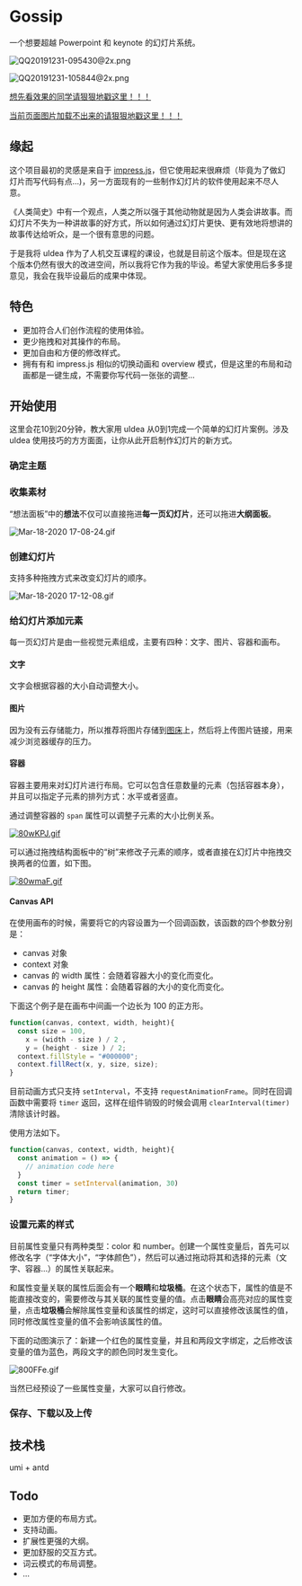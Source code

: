 # Gossip

一个想要超越 Powerpoint 和 keynote 的幻灯片系统。

![QQ20191231-095430@2x.png](https://i.loli.net/2020/03/18/ILzP6DTHZvd97gY.png)

![QQ20191231-105844@2x.png](https://i.loli.net/2020/03/18/ORdIg4y2mxPHj1z.png)

[想先看效果的同学请狠狠地戳这里！！！](https://pearmini.github.io/uIdea/)

[当前页面图片加载不出来的请狠狠地戳这里！！！](https://pearmini.github.io/uIdea/)

## 缘起

这个项目最初的灵感是来自于 [impress.js](https://github.com/impress/impress.js)，但它使用起来很麻烦（毕竟为了做幻灯片而写代码有点...)，另一方面现有的一些制作幻灯片的软件使用起来不尽人意。

《人类简史》中有一个观点，人类之所以强于其他动物就是因为人类会讲故事。而幻灯片不失为一种讲故事的好方式，所以如何通过幻灯片更快、更有效地将想讲的故事传达给听众，是一个很有意思的问题。

于是我将 uIdea 作为了人机交互课程的课设，也就是目前这个版本。但是现在这个版本仍然有很大的改进空间，所以我将它作为我的毕设。希望大家使用后多多提意见，我会在我毕设最后的成果中体现。

## 特色

- 更加符合人们创作流程的使用体验。
- 更少拖拽和对其操作的布局。
- 更加自由和方便的修改样式。
- 拥有有和 impress.js 相似的切换动画和 overview 模式，但是这里的布局和动画都是一键生成，不需要你写代码一张张的调整...
  
## 开始使用

这里会花10到20分钟，教大家用 uIdea 从0到1完成一个简单的幻灯片案例。涉及 uIdea 使用技巧的方方面面，让你从此开启制作幻灯片的新方式。

### 确定主题

### 收集素材

“想法面板”中的**想法**不仅可以直接拖进**每一页幻灯片**，还可以拖进**大纲面板**。

![Mar-18-2020 17-08-24.gif](https://i.loli.net/2020/03/18/EpX9st8Nz2Hduxl.gif)

### 创建幻灯片

支持多种拖拽方式来改变幻灯片的顺序。

![Mar-18-2020 17-12-08.gif](https://i.loli.net/2020/03/18/FvXnlL7eT438suh.gif)

### 给幻灯片添加元素

每一页幻灯片是由一些视觉元素组成，主要有四种：文字、图片、容器和画布。

#### 文字

文字会根据容器的大小自动调整大小。

#### 图片

因为没有云存储能力，所以推荐将图片存储到[图床](https://zhuanlan.zhihu.com/p/35270383)上，然后将上传图片链接，用来减少浏览器缓存的压力。

#### 容器

容器主要用来对幻灯片进行布局。它可以包含任意数量的元素（包括容器本身），并且可以指定子元素的排列方式：水平或者竖直。

通过调整容器的 `span` 属性可以调整子元素的大小比例关系。

[![80wKPJ.gif](https://s1.ax1x.com/2020/03/18/80wKPJ.gif)](https://imgchr.com/i/80wKPJ)

可以通过拖拽结构面板中的“树”来修改子元素的顺序，或者直接在幻灯片中拖拽交换两者的位置，如下图。

[![80wmaF.gif](https://s1.ax1x.com/2020/03/18/80wmaF.gif)](https://imgchr.com/i/80wmaF)

#### Canvas API

在使用画布的时候，需要将它的内容设置为一个回调函数，该函数的四个参数分别是：

- canvas 对象
- context 对象
- canvas 的 width 属性：会随着容器大小的变化而变化。
- canvas 的 height 属性：会随着容器的大小的变化而变化。

下面这个例子是在画布中间画一个边长为 100 的正方形。

```js
function(canvas, context, width, height){
  const size = 100,
    x = (width - size ) / 2 ,
    y = (height - size ) / 2;
  context.fillStyle = "#000000";
  context.fillRect(x, y, size, size);
}
```

目前动画方式只支持 `setInterval`，不支持 `requestAnimationFrame`。同时在回调函数中需要将 `timer` 返回，这样在组件销毁的时候会调用 `clearInterval(timer)` 清除该计时器。

使用方法如下。

```js
function(canvas, context, width, height){
  const animation = () => {
    // animation code here
  }
  const timer = setInterval(animation, 30)
  return timer;
}
```

### 设置元素的样式

目前属性变量只有两种类型：color 和 number。创建一个属性变量后，首先可以修改名字（“字体大小”，“字体颜色”），然后可以通过拖动将其和选择的元素（文字、容器...）的属性关联起来。

和属性变量关联的属性后面会有一个**眼睛**和**垃圾桶**。在这个状态下，属性的值是不能直接改变的，需要修改与其关联的属性变量的值。点击**眼睛**会高亮对应的属性变量，点击**垃圾桶**会解除属性变量和该属性的绑定，这时可以直接修改该属性的值，同时修改属性变量的值不会影响该属性的值。

下面的动图演示了：新建一个红色的属性变量，并且和两段文字绑定，之后修改该变量的值为蓝色，两段文字的颜色同时发生变化。

![800FFe.gif](https://s1.ax1x.com/2020/03/18/800FFe.gif)

当然已经预设了一些属性变量，大家可以自行修改。

### 保存、下载以及上传

## 技术栈

umi + antd

## Todo

- 更加方便的布局方式。
- 支持动画。
- 扩展性更强的大纲。
- 更加舒服的交互方式。
- 词云模式的布局调整。
- ...
  